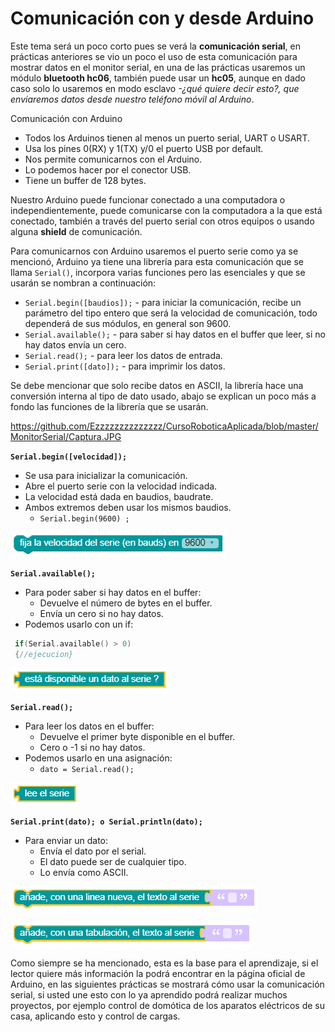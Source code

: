 # Comunicación con y desde Arduino

Este tema será un poco corto pues se verá la **comunicación serial**, en prácticas anteriores se vio un poco el uso de esta comunicación para mostrar datos en el monitor serial, en una de las prácticas usaremos un módulo **bluetooth hc06**, también puede usar un **hc05**, aunque en dado caso solo lo usaremos en modo esclavo _-¿qué quiere decir esto?, que enviaremos datos desde nuestro teléfono móvil al Arduino_.

Comunicación con Arduino
- Todos los Arduinos tienen al menos un puerto serial, UART o USART.
- Usa los pines 0(RX) y 1(TX) y/0 el puerto USB por default.
- Nos permite comunicarnos con el Arduino.
- Lo podemos hacer por el conector USB.
- Tiene un buffer de 128 bytes.

Nuestro Arduino puede funcionar conectado a una computadora o independientemente, puede comunicarse con la computadora a la que está conectado, también a través del puerto serial con otros equipos o usando alguna **shield** de comunicación.

Para comunicarnos con Arduino usaremos el puerto serie como ya se mencionó, Arduino ya tiene una librería para esta comunicación que se llama ``Serial()``, incorpora varias funciones pero las esenciales y que se usarán se nombran a continuación:

- ``Serial.begin([baudios]);`` - para iniciar la comunicación, recibe un parámetro del tipo entero que será la velocidad de comunicación, todo dependerá de sus módulos, en general son 9600.
- ``Serial.available();`` - para saber si hay datos en el buffer que leer, si no hay datos envía un cero. 
- ``Serial.read();`` - para leer los datos de entrada.
- ``Serial.print([dato]);`` - para imprimir los datos.

Se debe mencionar que solo recibe datos en ASCII, la librería hace una conversión interna al tipo de dato
usado, abajo se explican un poco más a fondo las funciones de la librería que se usarán.

https://github.com/Ezzzzzzzzzzzzzz/CursoRoboticaAplicada/blob/master/MonitorSerial/Captura.JPG

__``Serial.begin([velocidad]);``__
- Se usa para inicializar la comunicación.
- Abre el puerto serie con la velocidad indicada.
- La velocidad está dada en baudios, baudrate.
- Ambos extremos deben usar los mismos baudios.
  + ``Serial.begin(9600) ;``

![](https://github.com/Ezzzzzzzzzzzzzz/CursoRoboticaAplicada/blob/master/MonitorSerial/capture1600722748962.png)

__``Serial.available();``__
- Para poder saber si hay datos en el buffer:
  + Devuelve el número de bytes en el buffer.
  + Envía un cero si no hay datos.
- Podemos usarlo con un if:
 ```c
  if(Serial.available() > 0)
  {//ejecucion}
  ```

![](https://github.com/Ezzzzzzzzzzzzzz/CursoRoboticaAplicada/blob/master/MonitorSerial/capture1600722811740.png)

__``Serial.read();``__
- Para leer los datos en el buffer:
  + Devuelve el primer byte disponible en el buffer.
  + Cero o -1 si no hay datos.
- Podemos usarlo en una asignación:
  + ``dato = Serial.read();``

![](https://github.com/Ezzzzzzzzzzzzzz/CursoRoboticaAplicada/blob/master/MonitorSerial/capture1600722826459.png)

__``Serial.print(dato); o Serial.println(dato);``__
- Para enviar un dato:
  + Envía el dato por el serial.
  + El dato puede ser de cualquier tipo.
  + Lo envía como ASCII.

![](https://github.com/Ezzzzzzzzzzzzzz/CursoRoboticaAplicada/blob/master/MonitorSerial/capture1600722858881.png)

![](https://github.com/Ezzzzzzzzzzzzzz/CursoRoboticaAplicada/blob/master/MonitorSerial/capture1600722883975.png)

Como siempre se ha mencionado, esta es la base para el aprendizaje, si el lector quiere más información la podrá encontrar en la página oficial de Arduino, en las siguientes prácticas se mostrará cómo usar la comunicación serial, si usted une esto con lo ya aprendido podrá realizar muchos proyectos, por ejemplo control de domótica de los aparatos eléctricos de su casa, aplicando esto y control de cargas.



<!--stackedit_data:
eyJoaXN0b3J5IjpbLTcyNDk4NzA0NywtNjQ0MTI0ODc3LDE1Mz
gyMTY5OTMsLTE5NDI2ODE2NjQsOTgwNTA0NzcyLC0xMjU0NTU3
MTI2XX0=
-->